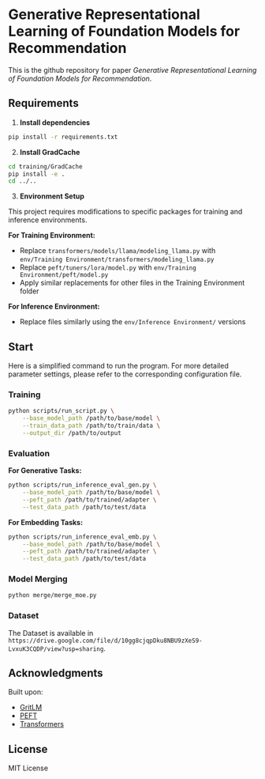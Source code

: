 # Generative Representational Learning of Foundation Models for Recommendation

This is the github repository for paper *Generative Representational Learning of Foundation Models for Recommendation*.

## Requirements

1. **Install dependencies**
```bash
pip install -r requirements.txt
```

2. **Install GradCache**
```bash
cd training/GradCache
pip install -e .
cd ../..
```

3. **Environment Setup**

This project requires modifications to specific packages for training and inference environments.

**For Training Environment:**
- Replace `transformers/models/llama/modeling_llama.py` with `env/Training Environment/transformers/modeling_llama.py`
- Replace `peft/tuners/lora/model.py` with `env/Training Environment/peft/model.py`
- Apply similar replacements for other files in the Training Environment folder

**For Inference Environment:**
- Replace files similarly using the `env/Inference Environment/` versions

## Start

Here is a simplified command to run the program. For more detailed parameter settings, please refer to the corresponding configuration file.

### Training

```bash
python scripts/run_script.py \
    --base_model_path /path/to/base/model \
    --train_data_path /path/to/train/data \
    --output_dir /path/to/output
```

### Evaluation

**For Generative Tasks:**
```bash
python scripts/run_inference_eval_gen.py \
    --base_model_path /path/to/base/model \
    --peft_path /path/to/trained/adapter \
    --test_data_path /path/to/test/data
```

**For Embedding Tasks:**
```bash
python scripts/run_inference_eval_emb.py \
    --base_model_path /path/to/base/model \
    --peft_path /path/to/trained/adapter \
    --test_data_path /path/to/test/data
```

### Model Merging

```bash
python merge/merge_moe.py
```
### Dataset

The Dataset is available in `https://drive.google.com/file/d/10gg8cjqpDku8NBU9zXeS9-LvxuK3CQDP/view?usp=sharing`.

## Acknowledgments

Built upon:
- [GritLM](https://github.com/ContextualAI/gritlm)
- [PEFT](https://github.com/huggingface/peft)
- [Transformers](https://github.com/huggingface/transformers)

## License

MIT License
